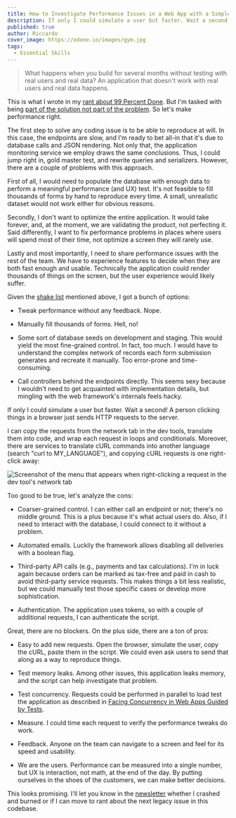 ```yaml
---
title: How to Investigate Performance Issues in a Web App with a Simple Script
description: If only I could simulate a user but faster. Wait a second! A person clicking things in a browser just sends HTTP requests to the server.
published: true
author: Riccardo
cover_image: https://odone.io/images/gym.jpg
tags:
  - Essential Skills
---
```


> What happens when you build for several months without testing with real users and real data? An application that doesn't work with real users and real data happens.

This is what I wrote in my [rant about 99 Percent Done](https://odone.io/posts/2020-09-10-99-percent-done.html). But I'm tasked with being [part of the solution not part of the problem](https://odone.io/posts/2020-07-10-grateful-for-the-opportunity-of-working-on-legacy-code.html). So let's make performance right.

The first step to solve any coding issue is to be able to reproduce at will. In this case, the endpoints are slow, and I'm ready to bet all-in that it's due to database calls and JSON rendering. Not only that, the application monitoring service we employ draws the same conclusions. Thus, I could jump right in, gold master test, and rewrite queries and serializers. However, there are a couple of problems with this approach.

First of all, I would need to populate the database with enough data to perform a meaningful performance (and UX) test. It's not feasible to fill thousands of forms by hand to reproduce every time. A small, unrealistic dataset would not work either for obvious reasons.

Secondly, I don't want to optimize the entire application. It would take forever, and, at the moment, we are validating the product, not perfecting it. Said differently, I want to fix performance problems in places where users will spend most of their time, not optimize a screen they will rarely use.

Lastly and most importantly, I need to share performance issues with the rest of the team. We have to experience features to decide when they are both fast enough and usable. Technically the application could render thousands of things on the screen, but the user experience would likely suffer.

Given the [shake list](https://odone.io/posts/2020-08-28-how-to-tame-complexity-into-simplicity-with-a-shake-list.html) mentioned above, I got a bunch of options:

- Tweak performance without any feedback. Nope.

- Manually fill thousands of forms. Hell, no!

- Some sort of database seeds on development and staging. This would yield the most fine-grained control. In fact, too much. I would have to understand the complex network of records each form submission generates and recreate it manually. Too error-prone and time-consuming.

- Call controllers behind the endpoints directly. This seems sexy because I wouldn't need to get acquainted with implementation details, but mingling with the web framework's internals feels hacky.

If only I could simulate a user but faster. Wait a second! A person clicking things in a browser just sends HTTP requests to the server.

I can copy the requests from the network tab in the dev tools, translate them into code, and wrap each request in loops and conditionals. Moreover, there are services to translate cURL commands into another language (search "curl to MY\_LANGUAGE"), and copying cURL requests is one right-click away:

![Screenshot of the menu that appears when right-clicking a request in the dev tool's network tab](https://odone.io/images/network.png)

Too good to be true, let's analyze the cons:

- Coarser-grained control. I can either call an endpoint or not; there's no middle ground. This is a plus because it's what actual users do. Also, if I need to interact with the database, I could connect to it without a problem.

- Automated emails. Luckily the framework allows disabling all deliveries with a boolean flag.

- Third-party API calls (e.g., payments and tax calculations). I'm in luck again because orders can be marked as tax-free and paid in cash to avoid third-party service requests. This makes things a bit less realistic, but we could manually test those specific cases or develop more sophistication.

- Authentication. The application uses tokens, so with a couple of additional requests, I can authenticate the script.

Great, there are no blockers. On the plus side, there are a ton of pros:

- Easy to add new requests. Open the browser, simulate the user, copy the cURL, paste them in the script. We could even ask users to send that along as a way to reproduce things.

- Test memory leaks. Among other issues, this application leaks memory, and the script can help investigate that problem.

- Test concurrency. Requests could be performed in parallel to load test the application as described in [Facing Concurrency in Web Apps Guided by Tests](https://medium.com/@riccardoodone/facing-concurrency-in-web-apps-guided-by-tests-3f5488f62607).

- Measure. I could time each request to verify the performance tweaks do work.

- Feedback. Anyone on the team can navigate to a screen and feel for its speed and usability.

- We are the users. Performance can be measured into a single number, but UX is interaction, not math, at the end of the day. By putting ourselves in the shoes of the customers, we can make better decisions.

This looks promising. I'll let you know in the [newsletter](https://odone.io/#newsletter) whether I crashed and burned or if I can move to rant about the next legacy issue in this codebase.

